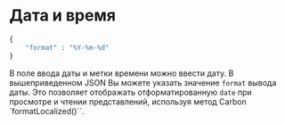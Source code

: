# Дата и время

```php
{
    "format" : "%Y-%m-%d"
}
```

В поле ввода даты и метки времени можно ввести дату. В вышеприведенном JSON Вы можете указать значение `format` вывода даты. Это позволяет отображать отформатированную `date` при просмотре и чтении представлений, используя метод Carbon \`formatLocalized\(\)\`\`.

